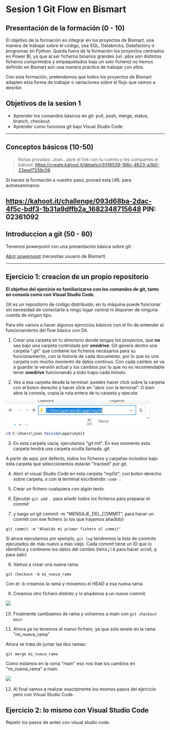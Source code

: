 # Sesion 1 Git Flow en Bismart

## Presentación de la formación (0 - 10)

El objetivo de la formación es integrar en los proyectos de Bismart, una manera de trabajar sobre el código, sea SQL, Databricks, Datafactory o programas en Python. Queda fuera de la formación los proyectos centrados en Power BI, ya que al ser ficheros binarios grandes (un .pbix son distintos ficheros comprimidos y empaquetados bajo un solo fichero) no hemos definido en Bismart aún una manera práctica de trabajar con ellos. 

Con esta formación, pretendemos que todos los proyectos de Bismart adapten esta forma de trabajar o variaciones sobre el flujo que vamos a desribir.

## Objetivos de la sesion 1

* Aprender los comandos básicos en git: pull, push, merge, status, branch, checkout
* Aprender como funciona git bajo Visual Studio Code

----
## Conceptos básicos (10-50)

>Notas privadas: Joan.. abre el link con tu cuenta y les compartes el kahoot: https://create.kahoot.it/details/c9318539-166c-4623-a3b0-23eed7339c08


Si haceis la formación a vuestro paso, provad esta URL para autoexaminaros:

https://kahoot.it/challenge/093d68ba-2dac-4f5c-bdf3-1b31a9dffb2a_1682348715648
PIN: 02361092
----
## Introduccion a git (50 - 80)

Tenemos powerpoint con una presentación básica sobre git:

[Abrir powerpoint](https://bismartbiss.sharepoint.com/:p:/r/Formacion/Documentos%20Formacion/FORMACI%C3%93N%20INTERNA%202019/Operaciones/Formaci%C3%B3n%20Repositorio%20Git/Introduccion%20GIT.pptx?d=wd8c23ca46ff84b609f3e013c436870dd&csf=1&web=1&e=iOWpCp) (necesitas usuario de Bismart) 

----

## Ejercicio 1: creacion de un propio repositorio

**El objetivo del ejercicio es familiarizarse con los comandos de git, tanto en consola como con Visual Studio Code.**

Git es un repositorio de código distribuído; en tu máquina puede funcionar sin necesidad de conectarte a ningú lugar central ni disponer de ninguna cuenta de ningún tipo. 

Para ello vamos a hacer algunos ejercicios básicos con el fin de entender el funcionamiento del flow básico con Git. 

1. Crear una carpeta en tu directorio donde tengas los proyectos, que **no** sea bajo una carpeta controlada por **onedrive**. Git genera dentro una carpeta ".git" que contiene los ficheros necesarios para su funcionamiento, con la historia de cada documento, por lo que es una carpeta con mucho moviento de datos continuo. Con cada cambio se va a guardar la versión actual y los cambios por lo que no es recomendable tener **onedrive** funcionando a todo trapo cada minuto. 

2. Ves a esa carpeta desde la terminal: puedes hacer click sobre la carpeta con el boton derecho y hacer click en "abrir con la terminal". O bien abre la consola, copia la ruta entera de tu carpeta y ejecuta: 

![](images/20230424171552.png)

```powershell
cd C:\Users\joan.teixido\apps\myGit
````

3. En esta carpeta vacía, ejecutamos "git init". En ese momento esta carpeta tendrá una carpeta oculta llamada .git

A partir de aquí, por defecto, todos los ficheros y carpetas incluídos bajo esta carpeta que seleccionemos estarán "tracked" por git. 

4. Abrir el visual Studio Code en esta carpeta "myGit", con boton derecho sobre carpeta, o con la terminal escribiendo:  ```code .```

5. Crear un fichero cualquiera con algún texto. 
6. Ejecutar ```git add .``` para añadir todos los ficheros para preparar el commit 

7. y luego un git commit -m "MENSAJE_DEL_COMMIT", para hacer un commit con ese fichero (o los que hayamos añadido)

```
git commit -m "Añadido mi primer fichero al commit"
```

Si ahora ejecutamos por ejemplo, ```git log``` tendremos la lista de commits ejecutados de más nuevo a más viejo. Cada commit tiene un ID que lo identifica y continene los datos del cambio (letra *j* i *k* para hacer scroll, *q* para salir)




8. Vamos a crear una nueva rama:

``` 
git checkout -b mi_nueva_rama
```

Con el -b creamos la rama y movemos el HEAD a esa nueva rama.

9. Creamos otro fichero distinto y lo añadimos a un nuevo commit. 

![](./images/commits.png)


10. Finalmente cambiamos de rama y volvemos a main con ```git checkout main```

11. Ahora ya no tenemos el nuevo fichero, ya que solo existe en la rama "mi_nueva_rama"

Ahora se trata de juntar las dos ramas:

```
git merge mi_nueva_rama
```

Como estamos en la rama "main" eso nos trae los cambios en "mi_nueva_rama" a main. 


![](./images/20230504114542.png)



12. Al final vamos a realizar exactamente los mismos pasos del ejercicio pero con Visual Studio Code.


## Ejercicio 2: lo mismo con Visual Studio Code

Repetir los pasos de antes con visual studio code. 

